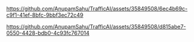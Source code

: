


https://github.com/AnupamSahu/TrafficAI/assets/35849508/6ec4b69c-c9f1-41ef-8bfc-9bbf3ec72c49




https://github.com/AnupamSahu/TrafficAI/assets/35849508/d815abe7-0550-4428-bdb0-4c93fc767014


